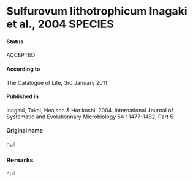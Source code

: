 # Sulfurovum lithotrophicum Inagaki et al., 2004 SPECIES

#### Status
ACCEPTED

#### According to
The Catalogue of Life, 3rd January 2011

#### Published in
Inagaki, Takai, Nealson & Horikoshi. 2004. International Journal of Systematic and Evolutionnary Microbiology 54 : 1477-1482, Part 5

#### Original name
null

### Remarks
null